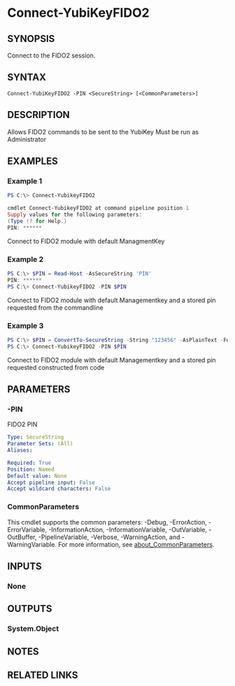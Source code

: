 ﻿---
external help file: powershellYK.dll-Help.xml
Module Name: powershellYK
online version:
schema: 2.0.0
---

# Connect-YubiKeyFIDO2

## SYNOPSIS
Connect to the FIDO2 session.

## SYNTAX

```
Connect-YubiKeyFIDO2 -PIN <SecureString> [<CommonParameters>]
```

## DESCRIPTION
Allows FIDO2 commands to be sent to the YubiKey
Must be run as Administrator

## EXAMPLES

### Example 1
```powershell
PS C:\> Connect-YubikeyFIDO2

cmdlet Connect-YubikeyFIDO2 at command pipeline position 1
Supply values for the following parameters:
(Type !? for Help.)
PIN: ******
```

Connect to FIDO2 module with default ManagmentKey

### Example 2
```powershell
PS C:\> $PIN = Read-Host -AsSecureString 'PIN'
PIN: ******
PS C:\> Connect-YubikeyFIDO2 -PIN $PIN
```

Connect to FIDO2 module with default Managementkey and a stored pin requested from the commandline

### Example 3
```powershell
PS C:\> $PIN = ConvertTo-SecureString -String "123456" -AsPlainText -Force
PS C:\> Connect-YubikeyFIDO2 -PIN $PIN
```

Connect to FIDO2 module with default Managementkey and a stored pin requested constructed from code

## PARAMETERS

### -PIN
FIDO2 PIN

```yaml
Type: SecureString
Parameter Sets: (All)
Aliases:

Required: True
Position: Named
Default value: None
Accept pipeline input: False
Accept wildcard characters: False
```

### CommonParameters
This cmdlet supports the common parameters: -Debug, -ErrorAction, -ErrorVariable, -InformationAction, -InformationVariable, -OutVariable, -OutBuffer, -PipelineVariable, -Verbose, -WarningAction, and -WarningVariable. For more information, see [about_CommonParameters](http://go.microsoft.com/fwlink/?LinkID=113216).

## INPUTS

### None

## OUTPUTS

### System.Object
## NOTES

## RELATED LINKS
